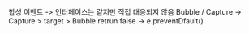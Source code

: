 합성 이벤트 -> 인터페이스는 같지만 직접 대응되지 않음 
Bubble / Capture -> Capture > target > Bubble
retrun false -> e.preventDfault()
